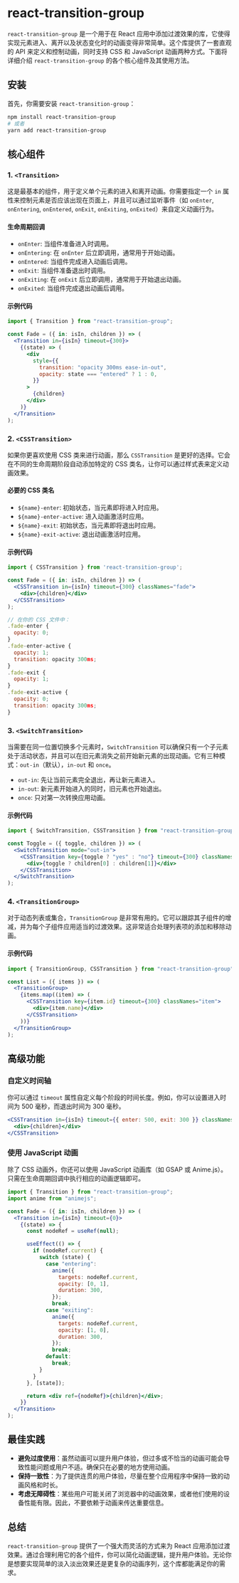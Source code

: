 # react-transition-group

`react-transition-group` 是一个用于在 React 应用中添加过渡效果的库，它使得实现元素进入、离开以及状态变化时的动画变得非常简单。这个库提供了一套直观的 API 来定义和控制动画，同时支持 CSS 和 JavaScript 动画两种方式。下面将详细介绍 `react-transition-group` 的各个核心组件及其使用方法。

## 安装

首先，你需要安装 `react-transition-group`：

```bash
npm install react-transition-group
# 或者
yarn add react-transition-group
```

## 核心组件

### 1. `<Transition>`

这是最基本的组件，用于定义单个元素的进入和离开动画。你需要指定一个 `in` 属性来控制元素是否应该出现在页面上，并且可以通过监听事件（如 `onEnter`, `onEntering`, `onEntered`, `onExit`, `onExiting`, `onExited`）来自定义动画行为。

#### 生命周期回调

- `onEnter`: 当组件准备进入时调用。
- `onEntering`: 在 `onEnter` 后立即调用，通常用于开始动画。
- `onEntered`: 当组件完成进入动画后调用。
- `onExit`: 当组件准备退出时调用。
- `onExiting`: 在 `onExit` 后立即调用，通常用于开始退出动画。
- `onExited`: 当组件完成退出动画后调用。

#### 示例代码

```jsx
import { Transition } from "react-transition-group";

const Fade = ({ in: isIn, children }) => (
  <Transition in={isIn} timeout={300}>
    {(state) => (
      <div
        style={{
          transition: "opacity 300ms ease-in-out",
          opacity: state === "entered" ? 1 : 0,
        }}
      >
        {children}
      </div>
    )}
  </Transition>
);
```

### 2. `<CSSTransition>`

如果你更喜欢使用 CSS 类来进行动画，那么 `CSSTransition` 是更好的选择。它会在不同的生命周期阶段自动添加特定的 CSS 类名，让你可以通过样式表来定义动画效果。

#### 必要的 CSS 类名

- `${name}-enter`: 初始状态，当元素即将进入时应用。
- `${name}-enter-active`: 进入动画激活时应用。
- `${name}-exit`: 初始状态，当元素即将退出时应用。
- `${name}-exit-active`: 退出动画激活时应用。

#### 示例代码

```jsx
import { CSSTransition } from 'react-transition-group';

const Fade = ({ in: isIn, children }) => (
  <CSSTransition in={isIn} timeout={300} classNames="fade">
    <div>{children}</div>
  </CSSTransition>
);

// 在你的 CSS 文件中：
.fade-enter {
  opacity: 0;
}
.fade-enter-active {
  opacity: 1;
  transition: opacity 300ms;
}
.fade-exit {
  opacity: 1;
}
.fade-exit-active {
  opacity: 0;
  transition: opacity 300ms;
}
```

### 3. `<SwitchTransition>`

当需要在同一位置切换多个元素时，`SwitchTransition` 可以确保只有一个子元素处于活动状态，并且可以在旧元素消失之前开始新元素的出现动画。它有三种模式：`out-in`（默认），`in-out` 和 `once`。

- `out-in`: 先让当前元素完全退出，再让新元素进入。
- `in-out`: 新元素开始进入的同时，旧元素也开始退出。
- `once`: 只对第一次转换应用动画。

#### 示例代码

```jsx
import { SwitchTransition, CSSTransition } from "react-transition-group";

const Toggle = ({ toggle, children }) => (
  <SwitchTransition mode="out-in">
    <CSSTransition key={toggle ? "yes" : "no"} timeout={300} classNames="fade">
      <div>{toggle ? children[0] : children[1]}</div>
    </CSSTransition>
  </SwitchTransition>
);
```

### 4. `<TransitionGroup>`

对于动态列表或集合，`TransitionGroup` 是非常有用的。它可以跟踪其子组件的增减，并为每个子组件应用适当的过渡效果。这非常适合处理列表项的添加和移除动画。

#### 示例代码

```jsx
import { TransitionGroup, CSSTransition } from "react-transition-group";

const List = ({ items }) => (
  <TransitionGroup>
    {items.map((item) => (
      <CSSTransition key={item.id} timeout={300} classNames="item">
        <div>{item.name}</div>
      </CSSTransition>
    ))}
  </TransitionGroup>
);
```

## 高级功能

### 自定义时间轴

你可以通过 `timeout` 属性自定义每个阶段的时间长度。例如，你可以设置进入时间为 500 毫秒，而退出时间为 300 毫秒。

```jsx
<CSSTransition in={isIn} timeout={{ enter: 500, exit: 300 }} classNames="fade">
  <div>{children}</div>
</CSSTransition>
```

### 使用 JavaScript 动画

除了 CSS 动画外，你还可以使用 JavaScript 动画库（如 GSAP 或 Anime.js）。只需在生命周期回调中执行相应的动画逻辑即可。

```jsx
import { Transition } from "react-transition-group";
import anime from "animejs";

const Fade = ({ in: isIn, children }) => (
  <Transition in={isIn} timeout={0}>
    {(state) => {
      const nodeRef = useRef(null);

      useEffect(() => {
        if (nodeRef.current) {
          switch (state) {
            case "entering":
              anime({
                targets: nodeRef.current,
                opacity: [0, 1],
                duration: 300,
              });
              break;
            case "exiting":
              anime({
                targets: nodeRef.current,
                opacity: [1, 0],
                duration: 300,
              });
              break;
            default:
              break;
          }
        }
      }, [state]);

      return <div ref={nodeRef}>{children}</div>;
    }}
  </Transition>
);
```

## 最佳实践

- **避免过度使用**：虽然动画可以提升用户体验，但过多或不恰当的动画可能会导致性能问题或用户不适。确保只在必要的地方使用动画。
- **保持一致性**：为了提供连贯的用户体验，尽量在整个应用程序中保持一致的动画风格和时长。
- **考虑无障碍性**：某些用户可能关闭了浏览器中的动画效果，或者他们使用的设备性能有限。因此，不要依赖于动画来传达重要信息。

## 总结

`react-transition-group` 提供了一个强大而灵活的方式来为 React 应用添加过渡效果。通过合理利用它的各个组件，你可以简化动画逻辑，提升用户体验。无论你是想要实现简单的淡入淡出效果还是更复杂的动画序列，这个库都能满足你的需求。
